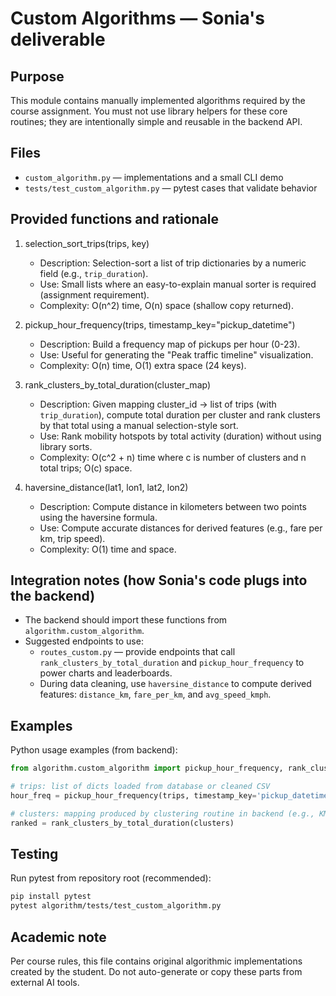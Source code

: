 Custom Algorithms — Sonia's deliverable
======================================

Purpose
-------
This module contains manually implemented algorithms required by the course assignment.
You must not use library helpers for these core routines; they are intentionally simple and
reusable in the backend API.

Files
-----
- `custom_algorithm.py` — implementations and a small CLI demo
- `tests/test_custom_algorithm.py` — pytest cases that validate behavior

Provided functions and rationale
-------------------------------
1. selection_sort_trips(trips, key)
   - Description: Selection-sort a list of trip dictionaries by a numeric field (e.g., `trip_duration`).
   - Use: Small lists where an easy-to-explain manual sorter is required (assignment requirement).
   - Complexity: O(n^2) time, O(n) space (shallow copy returned).

2. pickup_hour_frequency(trips, timestamp_key="pickup_datetime")
   - Description: Build a frequency map of pickups per hour (0-23).
   - Use: Useful for generating the "Peak traffic timeline" visualization.
   - Complexity: O(n) time, O(1) extra space (24 keys).

3. rank_clusters_by_total_duration(cluster_map)
   - Description: Given mapping cluster_id -> list of trips (with `trip_duration`), compute
     total duration per cluster and rank clusters by that total using a manual selection-style sort.
   - Use: Rank mobility hotspots by total activity (duration) without using library sorts.
   - Complexity: O(c^2 + n) time where c is number of clusters and n total trips; O(c) space.

4. haversine_distance(lat1, lon1, lat2, lon2)
   - Description: Compute distance in kilometers between two points using the haversine formula.
   - Use: Compute accurate distances for derived features (e.g., fare per km, trip speed).
   - Complexity: O(1) time and space.

Integration notes (how Sonia's code plugs into the backend)
----------------------------------------------------------
- The backend should import these functions from `algorithm.custom_algorithm`.
- Suggested endpoints to use:
  - `routes_custom.py` — provide endpoints that call `rank_clusters_by_total_duration` and
    `pickup_hour_frequency` to power charts and leaderboards.
  - During data cleaning, use `haversine_distance` to compute derived features: `distance_km`,
    `fare_per_km`, and `avg_speed_kmph`.

Examples
--------
Python usage examples (from backend):

```python
from algorithm.custom_algorithm import pickup_hour_frequency, rank_clusters_by_total_duration

# trips: list of dicts loaded from database or cleaned CSV
hour_freq = pickup_hour_frequency(trips, timestamp_key='pickup_datetime')

# clusters: mapping produced by clustering routine in backend (e.g., KMeans cluster id -> trips)
ranked = rank_clusters_by_total_duration(clusters)
```

Testing
-------
Run pytest from repository root (recommended):

```bash
pip install pytest
pytest algorithm/tests/test_custom_algorithm.py
```

Academic note
-------------
Per course rules, this file contains original algorithmic implementations created by the student.
Do not auto-generate or copy these parts from external AI tools.
